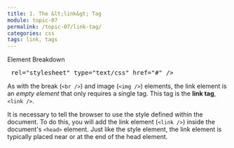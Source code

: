 ```yaml
---
title: 1. The &lt;link&gt; Tag
module: topic-07
permalink: /topic-07/link-tag/
categories: css
tags: link, tags
---
```


<div class="divider-heading"></div>


<div id="code-heading">Element Breakdown <i class="fas fa-battery-empty"></i></div>
<pre id="breakdown-block">
<span class="pulsate"><link</span> rel="stylesheet" type="text/css" href="#" <span class="pulsate">/></span>
</pre>


As with the break (`<br />`) and image (`<img />`) elements, the link element is an _empty element_ that only requires a single tag. This tag is the **link tag**, `<link />`.

It is necessary to tell the browser to use the style defined within the document. To do this, you will add the link element (`<link />`) inside the document's `<head>` element. Just like the style element, the link element is typically placed near or at the end of the head element.
